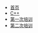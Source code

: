 * [首页](README.md)
* [C++](C++/C++.md)
* [第一次培训](培训/第一次培训/电子学社培训.md)
* [第二次培训](培训/第二次培训/电子学社第二次培训.md)